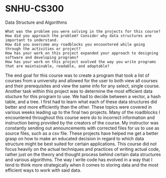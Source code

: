 # SNHU-CS300
Data Structure and Algorithms


    What was the problem you were solving in the projects for this course?
    How did you approach the problem? Consider why data structures are important to understand.
    How did you overcome any roadblocks you encountered while going through the activities or project?
    How has your work on this project expanded your approach to designing software and developing programs?
    How has your work on this project evolved the way you write programs that are maintainable, readable, and adaptable?


The end goal for this course was to create a program that took a list of courses from a university and allowed for the user to both view all courses and their prerequisites and view the same info for any select, single course. Another task within this project was to determine the most efficient data stucture for this program to use. We had to decide between a vector, a hash table, and a tree. I first had to learn what each of these data structures did better and more efficiently than the other. These topics were covered in various weeks leading up to the final two projects. Many of the roadblocks I encountered throughout this course were do to incorrect information and instruction being provided by the creators of the course. My instructor was constantly sending out announcements with corrected files for us to use as source files, such as a csv file.
These projects have helped me get a better grasp on how to make an educated decision in regard to which data structure might be best suited for certain applications. This course did not focus heavily on the actual techniques and practices of writing actual code, rather just on the theory and thought process behind certain data structures and various algorithms. The way I write code has evolved in a way that I tend to think more strategically when it comes to storing data and the most efficient ways to work with said data.
